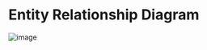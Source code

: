 # Entity Relationship Diagram

![image](https://cloud.githubusercontent.com/assets/14626151/10950947/28c736a6-8300-11e5-9e4a-37b272e8292d.png)

